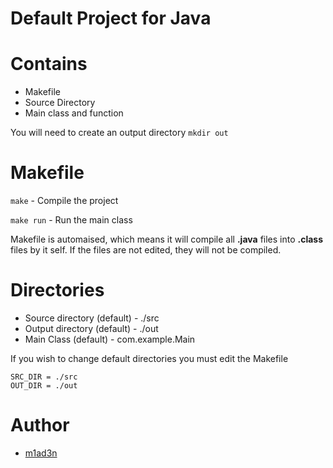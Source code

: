 # Default Project for Java
# Contains
- Makefile
- Source Directory
- Main class and function

You will need to create an output directory
`mkdir out`

# Makefile
```make``` - Compile the project

```make run``` - Run the main class

Makefile is automaised, which means it will compile all <b>.java</b> files into <b>.class</b> files by it self.
If the files are not edited, they will not be compiled.


# Directories
* Source directory (default) - ./src
* Output directory (default) - ./out
* Main Class (default) - com.example.Main

If you wish to change default directories you must edit the Makefile

```
SRC_DIR = ./src
OUT_DIR = ./out
```

# Author
* [m1ad3n](https://github.com/m1ad3n)